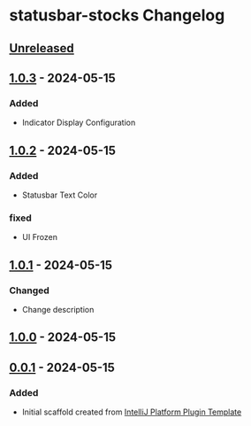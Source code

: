 <!-- Keep a Changelog guide -> https://keepachangelog.com -->

# statusbar-stocks Changelog

## [Unreleased]

## [1.0.3] - 2024-05-15

### Added

- Indicator Display Configuration

## [1.0.2] - 2024-05-15

### Added

- Statusbar Text Color

### fixed

- UI Frozen

## [1.0.1] - 2024-05-15

### Changed

- Change description

## [1.0.0] - 2024-05-15

## [0.0.1] - 2024-05-15

### Added

- Initial scaffold created from [IntelliJ Platform Plugin Template](https://github.com/JetBrains/intellij-platform-plugin-template)

[Unreleased]: https://github.com/xiaohundun/statusbar-stocks/compare/v1.0.3...HEAD
[1.0.3]: https://github.com/xiaohundun/statusbar-stocks/compare/v1.0.2...v1.0.3
[1.0.2]: https://github.com/xiaohundun/statusbar-stocks/compare/v1.0.0...v1.0.2
[1.0.1]: https://github.com/xiaohundun/statusbar-stocks/compare/v1.0.0...v1.0.1
[1.0.0]: https://github.com/xiaohundun/statusbar-stocks/compare/v0.0.1...v1.0.0
[0.0.1]: https://github.com/xiaohundun/statusbar-stocks/commits/v0.0.1
